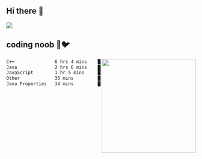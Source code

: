 ## Hi there 👋

<!--
**IZSSERAFIM/IZSSERAFIM** is a ✨ _special_ ✨ repository because its `README.md` (this file) appears on your GitHub profile.

Here are some ideas to get you started:

- 🔭 I’m currently working on ...
- 🌱 I’m currently learning ...
- 👯 I’m looking to collaborate on ...
- 🤔 I’m looking for help with ...
- 💬 Ask me about ...
- 📫 How to reach me: ...
- 😄 Pronouns: ...
- ⚡ Fun fact: ...
-->

![](https://pixel-profile.vercel.app/api/github-stats?username=IZSSERAFIM&screen_effect=true&theme=rainbow)

<!--
[![IZSSERAFIM's GitHub stats](https://github-readme-stats-omega-one-96.vercel.app/api?username=IZSSERAFIM&show_icons=true&theme=radical)](https://github.com/anuraghazra/github-readme-stats)
[![Top Langs](https://github-readme-stats-omega-one-96.vercel.app/api/top-langs/?username=IZSSERAFIM&layout=compact)](https://github.com/anuraghazra/github-readme-stats)
-->
## coding noob 🥬🐦

<img src="https://github-readme-stats.vercel.app/api/wakatime?username=IZSSERAFIM&layout=compact&langs_count=16&" width="250" align="right"/>

<!--START_SECTION:waka-->

```txt
C++               6 hrs 4 mins    █████████████▓░░░░░░░░░░░   54.72 %
Java              2 hrs 6 mins    ████▓░░░░░░░░░░░░░░░░░░░░   18.97 %
JavaScript        1 hr 5 mins     ██▒░░░░░░░░░░░░░░░░░░░░░░   09.83 %
Other             35 mins         █▒░░░░░░░░░░░░░░░░░░░░░░░   05.34 %
Java Properties   34 mins         █▒░░░░░░░░░░░░░░░░░░░░░░░   05.21 %
```

<!--END_SECTION:waka-->
